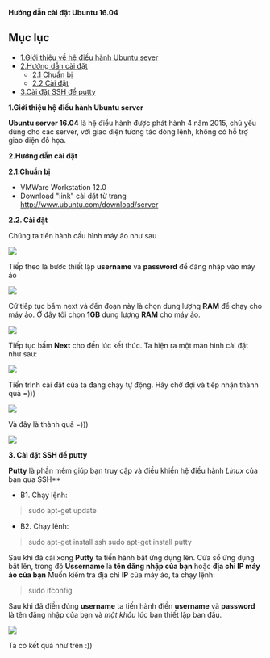 **Hướng dẫn cài đặt Ubuntu 16.04**

## Mục lục

* [1.Giới thiệu về hệ điều hành Ubuntu sever](#1)
* [2.Hướng dẫn cài đặt](#2)
    * [2.1 Chuẩn bị](#2.1)
    * [2.2 Cài đặt](#2.2)
* [3.Cài đặt SSH để putty](#3)

<a name="1"></a>
**1.Giới thiệu hệ điều hành Ubuntu server**

**Ubuntu server 16.04** là hệ điều hành được phát hành 4 năm 2015, chủ yếu dùng cho các server, với giao diện tương tác dòng lệnh, không có hỗ trợ giao diện đồ họa.

<a name="2"></a>
**2.Hướng dẫn cài đặt**


<a name="2.1"></a>
**2.1.Chuẩn bị**

* VMWare Workstation 12.0
* Download "link" cài dặt từ trang http://www.ubuntu.com/download/server


<a name="2.1"></a>
**2.2. Cài đặt**

Chúng ta tiến hành cấu hình máy ảo như sau


<img src="https://i.imgur.com/XHUhKs7.png">


Tiếp theo là bước thiết lập **username** và **password** để đăng nhập vào máy ảo


<img src="https://i.imgur.com/RAzlc8d.png">


Cứ tiếp tục bấm next và đến đoạn này là chọn dung lượng **RAM** để chạy cho máy ảo.
Ở đây tôi chọn **1GB** dung lượng **RAM** cho máy ảo.


<img src="https://i.imgur.com/dYTYAk9.png">


Tiếp tục bấm **Next** cho đến lúc kết thúc. Ta hiện ra một màn hình cài đặt như sau:


<img src="https://i.imgur.com/QCYeYp0.png">


Tiến trình cài đặt của ta đang chạy tự động.
Hãy chờ đợi và tiếp nhận thành quả =)))

<img src="https://i.imgur.com/ossrg1v.png">


Và đây là thành quả =)))


<img src="https://i.imgur.com/9eBlmDY.png">


<a name="3"></a>
**3. Cài đặt SSH để putty**

**Putty** là phần mềm giúp bạn truy cập và điều khiển hệ điều hành *Linux* của bạn qua SSH**

* B1. Chạy lệnh: 
> sudo apt-get update
* B2. Chạy lênh: 
> sudo apt-get install ssh
> sudo apt-get install putty

Sau khi đã cài xong **Putty** ta tiến hành bật ứng dụng lên.
Cửa sổ ứng dụng bật lên, trong đó **Ussername** là **tên đăng nhập của bạn** hoặc **địa chỉ IP máy ảo của bạn**
Muốn kiểm tra địa chỉ **IP** của máy ảo, ta chạy lệnh:
> sudo ifconfig

Sau khi đã điền đúng **username** ta tiến hành điền **username** và **password** là tên đăng nhập của bạn và *mật khẩu* lúc bạn thiết lập ban đầu.

<img src="https://i.imgur.com/No0Tugt.png">

Ta có kết quả như trên :))



